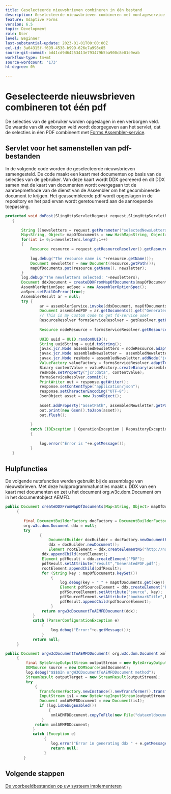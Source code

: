 ```yaml
---
title: Geselecteerde nieuwsbrieven combineren in één bestand
description: Geselecteerde nieuwsbrieven combineren met montageservice
feature: Adaptive Forms
version: 6.5
topic: Development
role: User
level: Beginner
last-substantial-update: 2023-01-01T00:00:00Z
exl-id: 3a64315f-f699-4538-b999-626e7a998c05
source-git-commit: bd41cd9d64253413e793479b5ba900c8e01c0eab
workflow-type: tm+mt
source-wordcount: '173'
ht-degree: 0%

---
```


# Geselecteerde nieuwsbrieven combineren tot één pdf

De selecties van de gebruiker worden opgeslagen in een verborgen veld. De waarde van dit verborgen veld wordt doorgegeven aan het servlet, dat de selecties in één PDF combineert met [Forms Assembler-service](https://developer.adobe.com/experience-manager/reference-materials/6-5/forms/javadocs/com/adobe/fd/assembler/service/AssemblerService.html).


## Servlet voor het samenstellen van pdf-bestanden

In de volgende code worden de geselecteerde nieuwsbrieven samengesteld. De code maakt een kaart met documenten op basis van de selecties van de gebruiker. Van deze kaart wordt DDX gecreeerd en dit DDX samen met de kaart van documenten wordt overgegaan tot de aanroepmethode van de dienst van de Assembler om het gecombineerde document te krijgen. Het geassembleerde pdf wordt opgeslagen in de repository en het pad ervan wordt geretourneerd aan de aanroepende toepassing.

```java
protected void doPost(SlingHttpServletRequest request,SlingHttpServletResponse response)
   {
   
       String []newsletters = request.getParameter("selectedNewsLetters").split(",");
       Map<String, Object> mapOfDocuments = new HashMap<String, Object>();
       for(int i= 0;i<newsletters.length;i++)
       {
           Resource resource = request.getResourceResolver().getResource(newsletters[i]);
           
           log.debug("The resource name is "+resource.getName());
           Document newsletter = new Document(resource.getPath());
           mapOfDocuments.put(resource.getName(), newsletter);
       }
       log.debug("The newsletters selected: "+newsletters);
       Document ddxDocument = createDDXFromMapOfDocuments(mapOfDocuments);
       AssemblerOptionSpec aoSpec = new AssemblerOptionSpec();
       aoSpec.setFailOnError(true);
       AssemblerResult ar = null;
       try {
               ar = assemblerService.invoke(ddxDocument, mapOfDocuments, aoSpec);
               Document assembledPDF = ar.getDocuments().get("GeneratedPDF.pdf");
               // This is my custom code to get fd-service user
               ResourceResolver formsServiceResolver = getResolver.getFormsServiceResolver();
               
               Resource nodeResource = formsServiceResolver.getResource("/content/newsletters");
           
               UUID uuid = UUID.randomUUID();
               String uuidString = uuid.toString();
               javax.jcr.Node assembledNewsletters = nodeResource.adaptTo(Node.class);
               javax.jcr.Node assembledNewsletter =  assembledNewsletters.addNode(uuidString + ".pdf", "nt:file");
               javax.jcr.Node resNode = assembledNewsletter.addNode("jcr:content", "nt:resource");
               ValueFactory valueFactory = formsServiceResolver.adaptTo(Session.class).getValueFactory();
               Binary contentValue = valueFactory.createBinary(assembledPDF.getInputStream());
               resNode.setProperty("jcr:data", contentValue);
               formsServiceResolver.commit();
               PrintWriter out = response.getWriter();
               response.setContentType("application/json");
               response.setCharacterEncoding("UTF-8");
               JsonObject asset = new JsonObject();
          
               asset.addProperty("assetPath", assembledNewsletter.getPath());
               out.print(new Gson().toJson(asset));
               out.flush();  
               
           } 
           catch (IOException | OperationException | RepositoryException e)
           {
           
               log.error("Error is "+e.getMessage());
           }
   }
```

## Hulpfuncties

De volgende nutsfuncties werden gebruikt bij de assemblage van nieuwsbrieven. Met deze hulpprogrammafuncties maakt u DDX van een kaart met documenten en zet u het document org.w3c.dom.Document om in het documentobject AEMFD.


```java
public Document createDDXFromMapOfDocuments(Map<String, Object> mapOfDocuments)
     {
         
        final DocumentBuilderFactory docFactory = DocumentBuilderFactory.newInstance();
        org.w3c.dom.Document ddx = null;
        try
               {
                   DocumentBuilder docBuilder = docFactory.newDocumentBuilder();
                   ddx = docBuilder.newDocument();
                   Element rootElement = ddx.createElementNS("http://ns.adobe.com/DDX/1.0/", "DDX");
                ddx.appendChild(rootElement);
                Element pdfResult = ddx.createElement("PDF");
                pdfResult.setAttribute("result","GeneratedPDF.pdf");
                rootElement.appendChild(pdfResult);
                for (String key : mapOfDocuments.keySet())
                    {
                        log.debug(key + " " + mapOfDocuments.get(key));
                        Element pdfSourceElement = ddx.createElement("PDF");
                        pdfSourceElement.setAttribute("source", key);
                        pdfSourceElement.setAttribute("bookmarkTitle",key);
                        pdfResult.appendChild(pdfSourceElement);
                    }
                return orgw3cDocumentToAEMFDDocument(ddx);
            }
            catch (ParserConfigurationException e)
                {
                    log.debug("Error:"+e.getMessage());
                }
            return null;
     }
```

```java
public Document orgw3cDocumentToAEMFDDocument( org.w3c.dom.Document xmlDocument)
     {
         final ByteArrayOutputStream outputStream = new ByteArrayOutputStream();
         DOMSource source = new DOMSource(xmlDocument);
         log.debug("$$$$In orgW3CDocumentToAEMFDDocument method");
         StreamResult outputTarget = new StreamResult(outputStream);
         try
             {
               TransformerFactory.newInstance().newTransformer().transform(source, outputTarget);
               InputStream is1 = new ByteArrayInputStream(outputStream.toByteArray());
               Document xmlAEMFDDocument = new Document(is1);
               if (log.isDebugEnabled())
                   {
                    xmlAEMFDDocument.copyToFile(new File("dataxmldocument.xml"));
                }
             return xmlAEMFDDocument;
            }
            catch (Exception e)
                 {
                    log.error("Error in generating ddx " + e.getMessage());
                    return null;
                 }
        }
```

## Volgende stappen

[De voorbeeldbestanden op uw systeem implementeren](./deploy-on-your-system.md)